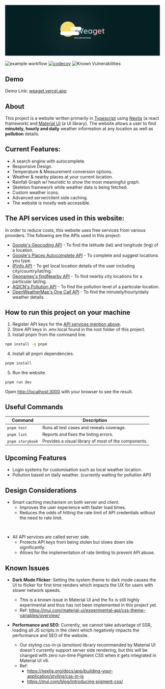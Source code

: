 
[1]: https://www.typescriptlang.org/
[2]: https://nextjs.org/
[3]: https://mui.com/
[4]: https://developers.google.com/maps/documentation/geocoding/overview
[5]: https://developers.google.com/maps/documentation/javascript/places-autocomplete
[6]: https://ipinfo.io/
[7]: http://www.geonames.org/export/web-services.html
[8]: https://aqicn.org/api/
[9]: https://openweathermap.org/api/one-call-api

<img src="public/banner.png" href="http://weaget.vercel.app" alt="banner"/>

![example workflow](https://github.com/dn54321/weaget/actions/workflows/production.yml/badge.svg)
[![codecov](https://codecov.io/github/dn54321/Weaget/graph/badge.svg?token=HPNINBGDJE)](https://codecov.io/github/dn54321/Weaget)
![Known Vulnerabilities](https://snyk.io/test/github/dn54321/weaget/badge.svg)
## Demo

Demo Link: [weaget.vercel.app](http://weaget.vercel.app)

## About
This project is a website written primarily in [Typescript][1] using [Nextjs][2] (a react framework) and [Material UI][3] (a UI library). The website allows a user to find <b>minutely, hourly and daily</b> weather information at any location as well as <b>pollution</b> details.

## Current Features:
- A search engine with autocomplete.
- Responsive Design.
- Temperature & Measurement conversion options.
- Weather & nearby places at your current location.
- Rainfall Graph w/ heuristic to show the most meaningful graph.
- Skeleton framework while weather data is being fetched.
- Custom weather icons.
- Advanced server/client side caching.
- The website is mostly web accessible.

## The API services used in this website:
In order to reduce costs, this website uses free services from various providers. The following are the APIs used in this project:

- [Google's Geocoding API][4] - To find the latitude (lat) and longitude (lng) of a location.
- [Google's Places Autocomplete API][5] - To complete and suggest locations you type.
- [IPinfo API][6] - To get local location details of the user including city/country/lat/lng.
- [Geonames's findNearby API][7] - To find nearby city locations for a particular lat/lng.
- [AQICN's Pollution API][8] - To find the pollution level of a particular location.
- [OpenWeatherMap's One Call API][9] - To find the minutely/hourly/daily weather details.

## How to run this project on your machine
1. Register API keys for the [API services mention above](#the-api-services-used-in-this-website).
2. Store API keys in .env.local found in the root folder of this project.
3. Install pnpm from the command line.
```bash
npm install -g pnpm
```
4. Install all pnpm dependencies.
```bash
pnpm install
```

5. Run the website.
```bash
pnpm run dev
```

Open [http://localhost:3000](http://localhost:3000) with your browser to see the result.

## Useful Commands
| Command | Description |
| --- | --- |
| `pnpm test` | Runs all test cases and reveals coverage. |
| `pnpm lint` | Reports and fixes the linting errors.|
| `pnpm storybook` | Provides a visual library of most of the components. |

## Upcoming Features

- Login systems for customisation such as local weather location.
- Pollution based on daily weather. (currently waiting for pollution API)

## Design Considerations
- Smart caching mechanism on both server and client. 
    - Improves the user experience with faster load times.
    - Reduces the odds of hitting the rate limit of API credentials without the need to rate limit.
 
<br> 

- All API services are called server side.
    - Protects API keys from being stolen but slows down site significantly.
    - Allows for the implementation of rate limiting to prevent API abuse.

## Known Issues
- **Dark Mode Flicker**: Setting the system theme to dark mode causes the UI to flicker for first time renders which impacts the UX for users with slower network speeds.

    - This is a known issue in Material UI and the fix is still highly experimental and thus has not been implemented in this project yet.
    - Ref: https://mui.com/material-ui/experimental-api/css-theme-variables/overview/

- **Performance and SEO**: Currently, we cannot take advantage of SSR, loading all JS scripts in the client which negatively impacts the performance and SEO of the website.
    - Our styling css-in-js (emotion) library recommended by Material UI doesn't currently support server side rendering, but this will be changed with zero run-time Pigment CSS when it gets integrated in Material UI v6.
    - Ref: 
        - https://nextjs.org/docs/app/building-your-application/styling/css-in-js
        - https://mui.com/blog/introducing-pigment-css/
